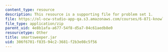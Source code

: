 ```yaml
---
content_type: resource
description: This resource is a supporting file for problem set 1.
file: https://ol-ocw-studio-app-qa.s3.amazonaws.com/courses/6-871-knowledge-based-applications-systems-spring-2005/306f6701f83594c23681f2b3e08c5f56_smartsweeper.jar
file_type: application/zip
parent_uid: 4e8b1afa-a677-54f8-d5a7-04c61aedb8e0
resourcetype: Other
title: smartsweeper.jar
uid: 306f6701-f835-94c2-3681-f2b3e08c5f56
---
```

